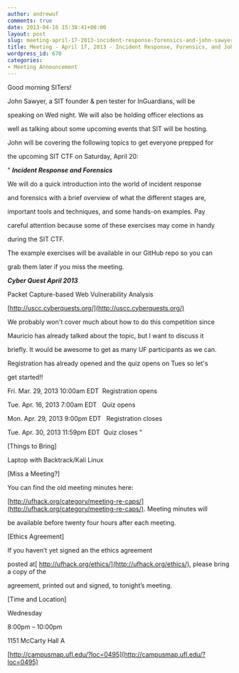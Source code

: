 ```yaml
---
author: andrewuf
comments: true
date: 2013-04-16 15:38:41+00:00
layout: post
slug: meeting-april-17-2013-incident-response-forensics-and-john-sawyer
title: Meeting - April 17, 2013 - Incident Response, Forensics, and John Sawyer!
wordpress_id: 670
categories:
- Meeting Announcement
---
```


Good morning SITers!










John Sawyer, a SIT founder & pen tester for InGuardians, will be




speaking on Wed night. We will also be holding officer elections as




well as talking about some upcoming events that SIT will be hosting.







John will be covering the following topics to get everyone prepped for




the upcoming SIT CTF on Saturday, April 20:










" ***Incident Response and Forensics***







We will do a quick introduction into the world of incident response




and forensics with a brief overview of what the different stages are,




important tools and techniques, and some hands-on examples. Pay




careful attention because some of these exercises may come in handy




during the SIT CTF.







The example exercises will be available in our GitHub repo so you can




grab them later if you miss the meeting.













***Cyber Quest April 2013***




Packet Capture-based Web Vulnerability Analysis




[http://uscc.cyberquests.org/](http://uscc.cyberquests.org/)







We probably won't cover much about how to do this competition since




Mauricio has already talked about the topic, but I want to discuss it




briefly. It would be awesome to get as many UF participants as we can.




Registration has already opened and the quiz opens on Tues so let's




get started!!







Fri. Mar. 29, 2013 10:00am EDT  Registration opens




Tue. Apr. 16, 2013 7:00am EDT   Quiz opens




Mon. Apr. 29, 2013 9:00pm EDT   Registration closes




Tue. Apr. 30, 2013 11:59pm EDT  Quiz closes "













[Things to Bring]




Laptop with Backtrack/Kali Linux













[Miss a Meeting?]




You can find the old meeting minutes here:




[http://ufhack.org/category/meeting-re-caps/](http://ufhack.org/category/meeting-re-caps/). Meeting minutes will




be available before twenty four hours after each meeting.













[Ethics Agreement]




If you haven’t yet signed an the ethics agreement




posted at[ http://ufhack.org/ethics/](http://ufhack.org/ethics/), please bring a copy of the




agreement, printed out and signed, to tonight’s meeting.













[Time and Location]




Wednesday




8:00pm – 10:00pm




1151 McCarty Hall A




[http://campusmap.ufl.edu/?loc=0495](http://campusmap.ufl.edu/?loc=0495)
